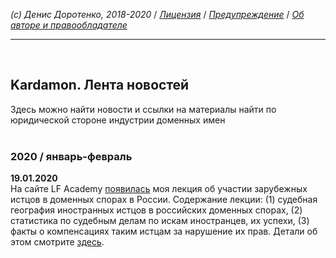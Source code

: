 *(c) Денис Доротенко, 2018-2020* / *[Лицензия](https://github.com/xCounsel/kardamon/blob/master/Russian/LICENSE.md)* / *[Предупреждение](https://github.com/xCounsel/kardamon/blob/master/Russian/DISCLAIMER.md)* / *[Об авторе и правообладателе](http://dorotenko.pro/about/)*
<br/>

----
<br/>

## Kardamon. Лента новостей

Здесь можно найти новости и ссылки на материалы найти по юридической стороне индустрии доменных имен
<br/>
<br/>


### 2020 / январь-февраль

**19.01.2020**<br/>
На сайте LF Academy [появилась](https://lfacademy.ru/course/2232751) моя лекция об участии зарубежных истцов в доменных спорах в России. Содержание лекции: (1) судебная география иностранных истцов в российских доменных спорах, (2) статистика по судебным делам по искам иностранцев, их успехи, (3) факты о компенсациях таким истцам за нарушение их прав. Детали об этом смотрите [здесь](http://dorotenko.pro/foreigners-domain-disputes/).
